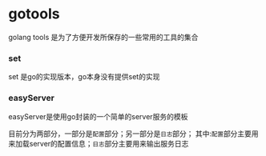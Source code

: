 # gotools
golang tools 是为了方便开发所保存的一些常用的工具的集合

### set
set 是go的实现版本，go本身没有提供set的实现

### easyServer
easyServer是使用go封装的一个简单的server服务的模板

目前分为两部分，一部分是`配置`部分；另一部分是`日志`部分；
其中:`配置`部分主要用来加载server的配置信息；`日志`部分主要用来输出服务日志